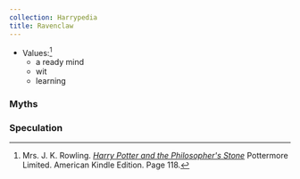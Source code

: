 ```yaml
---
collection: Harrypedia
title: Ravenclaw
---
```


- Values:[^221221-4]
  - a ready mind
  - wit
  - learning

[^221221-4]:
    Mrs. J. K. Rowling. _[Harry Potter and the Philosopher's Stone][]_
    Pottermore Limited. American Kindle Edition. Page 118.

[Harry Potter and the Philosopher's Stone]: https://www.librarything.com/work/5403381/book/225886281

### Myths

### Speculation
